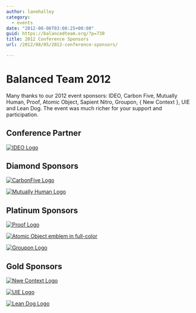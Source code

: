 ```yaml
---
author: lanehalley
category:
  - events
date: "2012-08-06T03:08:25+00:00"
guid: https://balancedteam.org/?p=730
title: 2012 Conference Sponsors
url: /2012/08/05/2012-conference-sponsors/

---
```

# Balanced Team 2012

Many thanks to our 2012 event sponsors: IDEO, Carbon Five, Mutually Human, Proof, Atomic Object, Sapient Nitro, Groupon, { New Context }, UIE and Lean Dog. The event was much richer for your support and participation.

## Conference Partner

[![IDEO Logo](/wp-content/uploads/2012/08/IDEO_square_logo2-150x150.jpg)](/wp-content/uploads/2012/08/IDEO_square_logo2.jpg)

## Diamond Sponsors

[![CarbonFive Logo](/wp-content/uploads/2012/08/carbonfive1-150x150.png)](/wp-content/uploads/2012/08/carbonfive1.png)

[![Mutually Human Logo](/wp-content/uploads/2012/08/mutuallyhuman-500minusCS-21-300x97.png)](/wp-content/uploads/2012/08/mutuallyhuman-500minusCS-21.png)

## Platinum Sponsors

[![Proof Logo](/wp-content/uploads/2012/08/proof_logo-300x120.png)](/wp-content/uploads/2012/08/proof_logo.png)

[![Atomic Object emblem in full-color](/wp-content/uploads/2012/08/Atomic-Object-Logo-282x300.png)](/wp-content/uploads/2012/08/Atomic-Object-Logo.png)

[![Groupon Logo](/wp-content/uploads/2012/08/Groupon_4C2.png)](/wp-content/uploads/2012/08/Groupon_4C2.png)

## Gold Sponsors

[![Nwe Context Logo](/wp-content/uploads/2012/08/new-context-2-300x40.png)](/wp-content/uploads/2012/08/new-context-2.png)

[![UIE Logo](/wp-content/uploads/2012/08/UIE-Logo-with-horizontal-name-and-URL2-300x199.png)](/wp-content/uploads/2012/08/UIE-Logo-with-horizontal-name-and-URL2.png)

[![Lean Dog Logo](/wp-content/uploads/2012/08/LeanDogLogo3-300x80.jpeg)](/wp-content/uploads/2012/08/LeanDogLogo3.jpeg)
